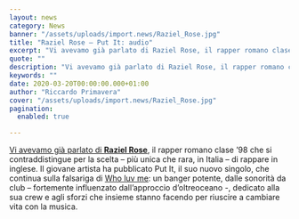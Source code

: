 ```yaml
---
layout: news
category: News
banner: "/assets/uploads/import.news/Raziel_Rose.jpg"
title: "Raziel Rose – Put It: audio"
excerpt: "Vi avevamo già parlato di Raziel Rose, il rapper romano clase ’98 che si contraddistingue per la scelta – più unica che rara, in Italia – di rappare in inglese. Il giovane artista ha pubblicato Put It, il suo nuovo singolo, che continua sulla falsariga di Who luv me: un banger potente, dalle sonorità da [&hellip"
quote: ""
description: "Vi avevamo già parlato di Raziel Rose, il rapper romano clase ’98 che si contraddistingue per la scelta – più unica che rara, in Italia – di rappare in inglese. Il giovane artista ha pubblicato Put It, il suo nuovo singolo, che continua sulla falsariga di Who luv me: un banger potente, dalle sonorità da [&hellip"
keywords: ""
date: 2020-03-20T00:00:00.000+01:00
author: "Riccardo Primavera"
cover: "/assets/uploads/import.news/Raziel_Rose.jpg"
pagination:
  enabled: true

---
```


[Vi avevamo già parlato di **Raziel Rose**](https://hotmc.com/raziel-rose-who-luv-me-audio/), il rapper romano clase ’98 che si contraddistingue per la scelta – più unica che rara, in Italia – di rappare in inglese. Il giovane artista ha pubblicato Put It, il suo nuovo singolo, che continua sulla falsariga di [Who luv me](https://open.spotify.com/track/1YRrCkUAK4ByFjKYJk8kdx?si=I9KXMklXTpiYQzmqeXYSYg): un banger potente, dalle sonorità da club – fortemente influenzato dall’approccio d’oltreoceano -, dedicato alla sua crew e agli sforzi che insieme stanno facendo per riuscire a cambiare vita con la musica.